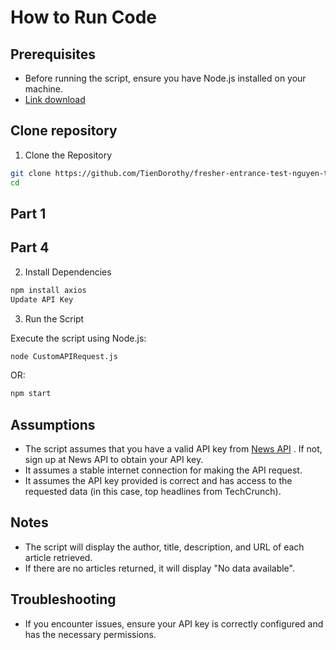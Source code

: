 # How to Run Code

## Prerequisites

- Before running the script, ensure you have Node.js installed on your machine.
- [Link download](https://nodejs.org/en)

## Clone repository

1.  Clone the Repository

```bash
git clone https://github.com/TienDorothy/fresher-entrance-test-nguyen-thi-cam-tien.git
cd 
```
## Part 1 

## Part 4
2. Install Dependencies

```bash
npm install axios
Update API Key
```

3. Run the Script

Execute the script using Node.js:

```bash
node CustomAPIRequest.js
```

OR:

```bash
npm start
```

## Assumptions

- The script assumes that you have a valid API key from [News API](https://newsapi.org/) . If not, sign up at News API to obtain your API key.
- It assumes a stable internet connection for making the API request.
- It assumes the API key provided is correct and has access to the requested data (in this case, top headlines from TechCrunch).

## Notes

- The script will display the author, title, description, and URL of each article retrieved.
- If there are no articles returned, it will display "No data available".

## Troubleshooting

- If you encounter issues, ensure your API key is correctly configured and has the necessary permissions.
